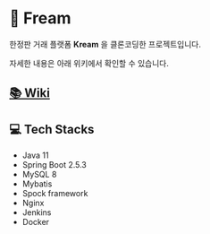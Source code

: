 # 👟 Fream

한정판 거래 플랫폼 **Kream** 을 클론코딩한 프로젝트입니다. 

자세한 내용은 아래 위키에서 확인할 수 있습니다. 

## [📚 Wiki](https://github.com/f-lab-edu/fream/wiki/1%EC%B0%A8-%ED%94%84%EB%A1%9C%EC%A0%9D%ED%8A%B8)

## 💻 Tech Stacks

- Java 11
- Spring Boot 2.5.3
- MySQL 8
- Mybatis
- Spock framework
- Nginx
- Jenkins
- Docker

